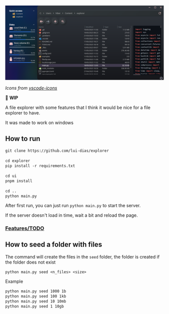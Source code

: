 ![](assets/explorer.png)

_Icons from [vscode-icons](https://github.com/vscode-icons/vscode-icons)_

🚧 **WIP**

A file explorer with some features that I think it would be nice for a file explorer to have.

It was made to work on windows

## How to run

```
git clone https://github.com/lui-dias/explorer

cd explorer
pip install -r requirements.txt

cd ui
pnpm install

cd ..
python main.py
```

After first run, you can just run `python main.py` to start the server.

If the server doesn't load in time, wait a bit and reload the page.

### [Features/TODO](TODO.md)

## How to seed a folder with files

The command will create the files in the `seed` folder, the folder is created if the folder does not exist

```
python main.py seed <n_files> <size>
```

Example

```
python main.py seed 1000 1b
python main.py seed 100 1kb
python main.py seed 10 10mb
python main.py seed 1 10gb
```
